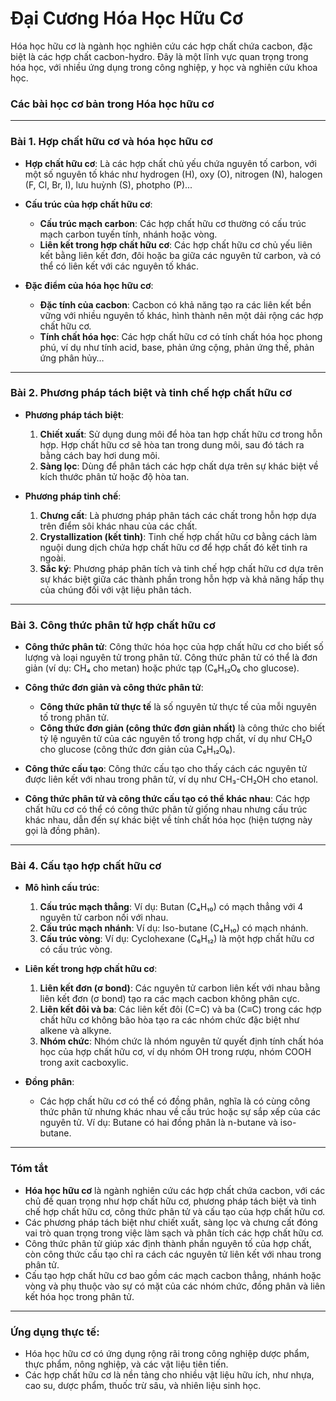 # **Đại Cương Hóa Học Hữu Cơ**

Hóa học hữu cơ là ngành học nghiên cứu các hợp chất chứa cacbon, đặc biệt là các hợp chất cacbon-hydro. Đây là một lĩnh vực quan trọng trong hóa học, với nhiều ứng dụng trong công nghiệp, y học và nghiên cứu khoa học.

### **Các bài học cơ bản trong Hóa học hữu cơ**

---

### **Bài 1. Hợp chất hữu cơ và hóa học hữu cơ**

- **Hợp chất hữu cơ**: Là các hợp chất chủ yếu chứa nguyên tố carbon, với một số nguyên tố khác như hydrogen (H), oxy (O), nitrogen (N), halogen (F, Cl, Br, I), lưu huỳnh (S), photpho (P)...
  
- **Cấu trúc của hợp chất hữu cơ**:
  - **Cấu trúc mạch carbon**: Các hợp chất hữu cơ thường có cấu trúc mạch carbon tuyến tính, nhánh hoặc vòng.
  - **Liên kết trong hợp chất hữu cơ**: Các hợp chất hữu cơ chủ yếu liên kết bằng liên kết đơn, đôi hoặc ba giữa các nguyên tử carbon, và có thể có liên kết với các nguyên tố khác.
  
- **Đặc điểm của hóa học hữu cơ**:
  - **Đặc tính của cacbon**: Cacbon có khả năng tạo ra các liên kết bền vững với nhiều nguyên tố khác, hình thành nên một dải rộng các hợp chất hữu cơ.
  - **Tính chất hóa học**: Các hợp chất hữu cơ có tính chất hóa học phong phú, ví dụ như tính acid, base, phản ứng cộng, phản ứng thế, phản ứng phân hủy…

---

### **Bài 2. Phương pháp tách biệt và tinh chế hợp chất hữu cơ**

- **Phương pháp tách biệt**:
  1. **Chiết xuất**: Sử dụng dung môi để hòa tan hợp chất hữu cơ trong hỗn hợp. Hợp chất hữu cơ sẽ hòa tan trong dung môi, sau đó tách ra bằng cách bay hơi dung môi.
  2. **Sàng lọc**: Dùng để phân tách các hợp chất dựa trên sự khác biệt về kích thước phân tử hoặc độ hòa tan.
  
- **Phương pháp tinh chế**:
  1. **Chưng cất**: Là phương pháp phân tách các chất trong hỗn hợp dựa trên điểm sôi khác nhau của các chất.
  2. **Crystallization (kết tinh)**: Tinh chế hợp chất hữu cơ bằng cách làm nguội dung dịch chứa hợp chất hữu cơ để hợp chất đó kết tinh ra ngoài.
  3. **Sắc ký**: Phương pháp phân tích và tinh chế hợp chất hữu cơ dựa trên sự khác biệt giữa các thành phần trong hỗn hợp và khả năng hấp thụ của chúng đối với vật liệu phân tách.

---

### **Bài 3. Công thức phân tử hợp chất hữu cơ**

- **Công thức phân tử**: Công thức hóa học của hợp chất hữu cơ cho biết số lượng và loại nguyên tử trong phân tử. Công thức phân tử có thể là đơn giản (ví dụ: CH₄ cho metan) hoặc phức tạp (C₆H₁₂O₆ cho glucose).
  
- **Công thức đơn giản và công thức phân tử**:
  - **Công thức phân tử thực tế** là số nguyên tử thực tế của mỗi nguyên tố trong phân tử.
  - **Công thức đơn giản (công thức đơn giản nhất)** là công thức cho biết tỷ lệ nguyên tử của các nguyên tố trong hợp chất, ví dụ như CH₂O cho glucose (công thức đơn giản của C₆H₁₂O₆).

- **Công thức cấu tạo**: Công thức cấu tạo cho thấy cách các nguyên tử được liên kết với nhau trong phân tử, ví dụ như CH₃-CH₂OH cho etanol.

- **Công thức phân tử và công thức cấu tạo có thể khác nhau**: Các hợp chất hữu cơ có thể có công thức phân tử giống nhau nhưng cấu trúc khác nhau, dẫn đến sự khác biệt về tính chất hóa học (hiện tượng này gọi là đồng phân).

---

### **Bài 4. Cấu tạo hợp chất hữu cơ**

- **Mô hình cấu trúc**:
  1. **Cấu trúc mạch thẳng**: Ví dụ: Butan (C₄H₁₀) có mạch thẳng với 4 nguyên tử carbon nối với nhau.
  2. **Cấu trúc mạch nhánh**: Ví dụ: Iso-butane (C₄H₁₀) có mạch nhánh.
  3. **Cấu trúc vòng**: Ví dụ: Cyclohexane (C₆H₁₂) là một hợp chất hữu cơ có cấu trúc vòng.

- **Liên kết trong hợp chất hữu cơ**:
  1. **Liên kết đơn (σ bond)**: Các nguyên tử carbon liên kết với nhau bằng liên kết đơn (σ bond) tạo ra các mạch cacbon không phân cực.
  2. **Liên kết đôi và ba**: Các liên kết đôi (C=C) và ba (C≡C) trong các hợp chất hữu cơ không bão hòa tạo ra các nhóm chức đặc biệt như alkene và alkyne.
  3. **Nhóm chức**: Nhóm chức là nhóm nguyên tử quyết định tính chất hóa học của hợp chất hữu cơ, ví dụ nhóm OH trong rượu, nhóm COOH trong axit cacboxylic.

- **Đồng phân**:
  - Các hợp chất hữu cơ có thể có đồng phân, nghĩa là có cùng công thức phân tử nhưng khác nhau về cấu trúc hoặc sự sắp xếp của các nguyên tử. Ví dụ: Butane có hai đồng phân là n-butane và iso-butane.

---

### **Tóm tắt**

- **Hóa học hữu cơ** là ngành nghiên cứu các hợp chất chứa cacbon, với các chủ đề quan trọng như hợp chất hữu cơ, phương pháp tách biệt và tinh chế hợp chất hữu cơ, công thức phân tử và cấu tạo của hợp chất hữu cơ.
- Các phương pháp tách biệt như chiết xuất, sàng lọc và chưng cất đóng vai trò quan trọng trong việc làm sạch và phân tích các hợp chất hữu cơ.
- Công thức phân tử giúp xác định thành phần nguyên tố của hợp chất, còn công thức cấu tạo chỉ ra cách các nguyên tử liên kết với nhau trong phân tử.
- Cấu tạo hợp chất hữu cơ bao gồm các mạch cacbon thẳng, nhánh hoặc vòng và phụ thuộc vào sự có mặt của các nhóm chức, đồng phân và liên kết hóa học trong phân tử.

---

### **Ứng dụng thực tế**:
- Hóa học hữu cơ có ứng dụng rộng rãi trong công nghiệp dược phẩm, thực phẩm, nông nghiệp, và các vật liệu tiên tiến.
- Các hợp chất hữu cơ là nền tảng cho nhiều vật liệu hữu ích, như nhựa, cao su, dược phẩm, thuốc trừ sâu, và nhiên liệu sinh học.